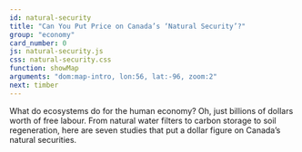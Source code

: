 ```yaml
---
id: natural-security
title: "Can You Put Price on Canada’s ‘Natural Security’?"
group: "economy"
card_number: 0
js: natural-security.js
css: natural-security.css
function: showMap
arguments: "dom:map-intro, lon:56, lat:-96, zoom:2"
next: timber
---
```

<div class="map" id="map-intro"></div>

What do ecosystems do for the human economy? Oh, just billions of dollars worth of free labour. From natural water filters to carbon storage to soil regeneration, here are seven studies that put a dollar figure on Canada’s natural securities.
